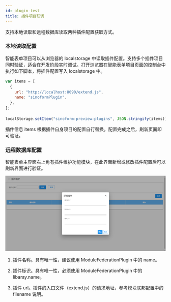 ```yaml
---
id: plugin-test
title: 插件项目联调
---
```


支持本地读取和远程数据库读取两种插件配置获取方式。

### 本地读取配置

智能表单项目可以从浏览器的 localstorage 中读取插件配置。支持多个插件项目同时验证，适合在开发阶段实时调试。打开浏览器在智能表单项目页面的控制台中执行如下脚本，将插件配置写入 localstorage 中。

```js
var items = [
  {
    url: "http://localhost:8090/extend.js",
    name: "sinoformPlugin",
  },
];

localStorage.setItem("sinoform-preview-plugins", JSON.stringify(items));
```

插件信息 items 根据插件自身项目的配置自行替换。配置完成之后，刷新页面即可验证。

### 远程数据库配置

智能表单主界面右上角有插件维护功能模块，在此界面新增或修改插件配置后可以刷新界面进行验证。

![插件维护](/img/plugin-operation.png)

1. 插件名称。具有唯一性，建议使用 ModuleFederationPlugin 中的 name。

2. 插件标识。具有唯一性，必须使用 ModuleFederationPlugin 中的 libaray.name。

3. 插件 url。插件的入口文件（extend.js）的请求地址，参考模块联邦配置中的 filename 说明。
